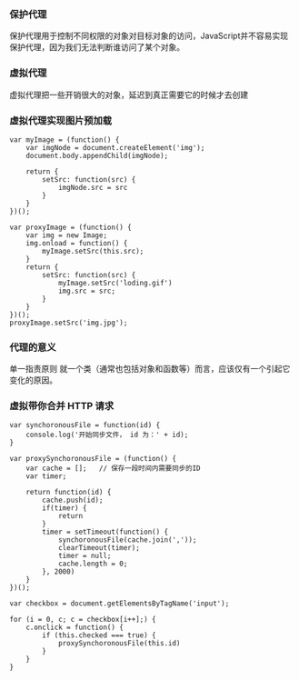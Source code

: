 ### 保护代理
保护代理用于控制不同权限的对象对目标对象的访问，JavaScript并不容易实现保护代理，因为我们无法判断谁访问了某个对象。

### 虚拟代理
虚拟代理把一些开销很大的对象，延迟到真正需要它的时候才去创建

### 虚拟代理实现图片预加载

```
var myImage = (function() {
    var imgNode = document.createElement('img');
    document.body.appendChild(imgNode);

    return {
        setSrc: function(src) {
            imgNode.src = src
        }
    }
})();

var proxyImage = (function() {
    var img = new Image;
    img.onload = function() {
        myImage.setSrc(this.src);
    }
    return {
        setSrc: function(src) {
            myImage.setSrc('loding.gif')
            img.src = src;
        }
    }
})();
proxyImage.setSrc('img.jpg');
```

### 代理的意义
 单一指责原则
    就一个类（通常也包括对象和函数等）而言，应该仅有一个引起它变化的原因。

### 虚拟带你合并 HTTP 请求

```
var synchoronousFile = function(id) {
    console.log('开始同步文件， id 为：' + id);
}

var proxySynchoronousFile = (function() {
    var cache = [];   // 保存一段时间内需要同步的ID
    var timer;

    return function(id) {
        cache.push(id);
        if(timer) {
            return 
        }
        timer = setTimeout(function() {
            synchoronousFile(cache.join(','));
            clearTimeout(timer);
            timer = null;
            cache.length = 0;
        }, 2000)
    }
})();

var checkbox = document.getElementsByTagName('input');

for (i = 0, c; c = checkbox[i++];) {
    c.onclick = function() {
        if (this.checked === true) {
            proxySynchoronousFile(this.id)
        }
    }
}
```
